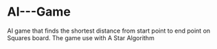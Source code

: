 # AI---Game
AI game that finds the shortest distance from start point to end point on Squares board. The game use with A Star Algorithm
